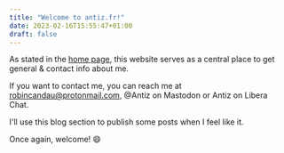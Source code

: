 ```yaml
---
title: "Welcome to antiz.fr!"
date: 2023-02-16T15:55:47+01:00
draft: false
---
```


As stated in the [home page](https://antiz.fr), this website serves as a central place to get general & contact info about me.

If you want to contact me, you can reach me at robincandau@protonmail.com, @Antiz on Mastodon or Antiz on Libera Chat.

I'll use this blog section to publish some posts when I feel like it.

Once again, welcome! :smile:
